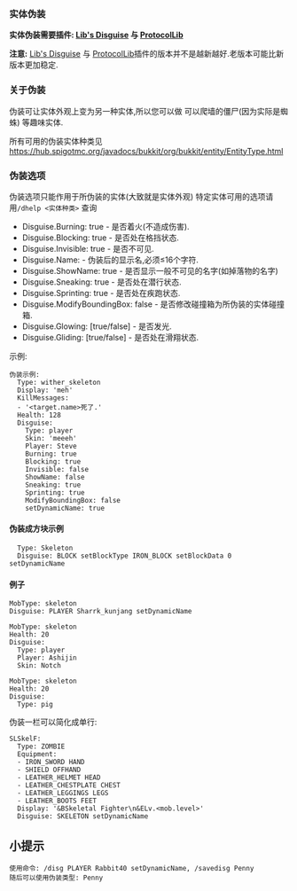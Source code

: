 ### 实体伪装

**实体伪装需要插件: [Lib's Disguise](https://www.spigotmc.org/wiki/lib-s-disguises/) 与 [ProtocolLib](https://www.spigotmc.org/resources/protocollib.1997/)**

**注意:** [Lib's Disguise](https://www.spigotmc.org/wiki/lib-s-disguises/) 与 [ProtocolLib](https://www.spigotmc.org/resources/protocollib.1997/)插件的版本并不是越新越好.老版本可能比新版本更加稳定.

### 关于伪装

伪装可让实体外观上变为另一种实体,所以您可以做 可以爬墙的僵尸(因为实际是蜘蛛) 等趣味实体.

所有可用的伪装实体种类见
https://hub.spigotmc.org/javadocs/bukkit/org/bukkit/entity/EntityType.html

### 伪装选项

伪装选项只能作用于所伪装的实体(大致就是实体外观)
特定实体可用的选项请用```/dhelp <实体种类>``` 查询

- Disguise.Burning: true - 是否着火(不造成伤害).
- Disguise.Blocking: true - 是否处在格挡状态.
- Disguise.Invisible: true - 是否不可见.
- Disguise.Name: - 伪装后的显示名,必须≤16个字符.
- Disguise.ShowName: true - 是否显示一般不可见的名字(如掉落物的名字)
- Disguise.Sneaking: true - 是否处在潜行状态.
- Disguise.Sprinting: true - 是否处在疾跑状态.
- Disguise.ModifyBoundingBox: false - 是否修改碰撞箱为所伪装的实体碰撞箱.
- Disguise.Glowing: [true/false] - 是否发光.
- Disguise.Gliding: [true/false] - 是否处在滑翔状态.

示例:
```
伪装示例:
  Type: wither_skeleton
  Display: 'meh'
  KillMessages:
  - '<target.name>死了.'
  Health: 128
  Disguise:
    Type: player
    Skin: 'meeeh'
    Player: Steve
    Burning: true
    Blocking: true
    Invisible: false
    ShowName: false
    Sneaking: true
    Sprinting: true
    ModifyBoundingBox: false
    setDynamicName: true
```

#### 伪装成方块示例
```
  Type: Skeleton
  Disguise: BLOCK setBlockType IRON_BLOCK setBlockData 0 setDynamicName
```

#### 例子
```
MobType: skeleton
Disguise: PLAYER Sharrk_kunjang setDynamicName
```

```
MobType: skeleton
Health: 20
Disguise:
  Type: player
  Player: Ashijin
  Skin: Notch
```

```
MobType: skeleton
Health: 20
Disguise:
  Type: pig
```
伪装一栏可以简化成单行:
```
SLSkelF:
  Type: ZOMBIE
  Equipment:
  - IRON_SWORD HAND
  - SHIELD OFFHAND
  - LEATHER_HELMET HEAD
  - LEATHER_CHESTPLATE CHEST
  - LEATHER_LEGGINGS LEGS
  - LEATHER_BOOTS FEET
  Display: '&BSkeletal Fighter\n&ELv.<mob.level>'
  Disguise: SKELETON setDynamicName
 ```

小提示
------

    使用命令: /disg PLAYER Rabbit40 setDynamicName, /savedisg Penny  
    随后可以使用伪装类型: Penny